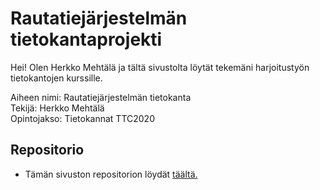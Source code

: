 # Rautatiejärjestelmän tietokantaprojekti

Hei! Olen Herkko Mehtälä ja tältä sivustolta löytät tekemäni harjoitustyön tietokantojen kurssille.  

Aiheen nimi: Rautatiejärjestelmän tietokanta  
Tekijä: Herkko Mehtälä  
Opintojakso: Tietokannat TTC2020  

## Repositorio

* Tämän sivuston repositorion löydät [täältä.](http://wewlad.com)